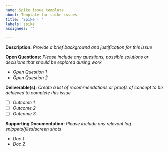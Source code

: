 ```yaml
---
name: Spike issue template
about: Template for spike issues
title: 'Spike - '
labels: spike
assignees: ''

---
```


**Description:**
_Provide a brief background and justification for this issue_

**Open Questions:**
_Please include any questions, possible solutions or decisions that should be explored during work_ 

- _Open Question 1_
- _Open Question 2_


**Deliverable(s):** 
_Create a list of recommendations or proofs of concept to be achieved to complete this issue_

- [ ] _Outcome 1_
- [ ] _Outcome 2_
- [ ] _Outcome 3_

**Supporting Documentation:**
_Please include any relevant log snippets/files/screen shots_

- _Doc 1_
- _Doc 2_
